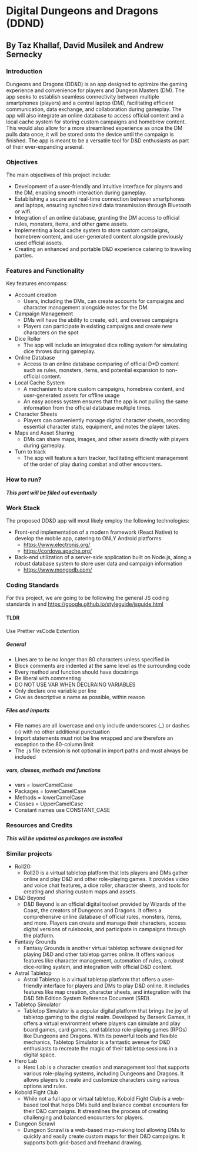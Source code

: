 # Digital Dungeons and Dragons (DDND)
## By Taz Khallaf, David Musilek and Andrew Sernecky
### Introduction
Dungeons and Dragons (DD&D) is an app designed to optimize the gaming experience and convenience for players and Dungeon Masters (DM). The app seeks to establish seamless connectivity between multiple smartphones (players) and a central laptop (DM), facilitating efficient communication, data exchange, and collaboration during gameplay. The app will also integrate an online database to access official content and a local cache system for storing custom campaigns and homebrew content. This would also allow for a more streamlined experience as once the DM pulls data once, it will be stored onto the device until the campaign is finished. The app is meant to be a versatile tool for D&D enthusiasts as part of their ever-expanding arsenal.

### Objectives
The main objectives of this project include:
- Development of a user-friendly and intuitive interface for players and the DM, enabling smooth interaction during gameplay.
- Establishing a secure and real-time connection between smartphones and laptops, ensuring synchronized data transmission through Bluetooth or wifi.
- Integration of an online database, granting the DM access to official rules, monsters, items, and other game assets.
- Implementing a local cache system to store custom campaigns, homebrew content, and user-generated content alongside previously used official assets.
- Creating an enhanced and portable D&D experience catering to traveling parties.

### Features and Functionality
Key features encompass:
- Account creation
  - Users, including the DMs, can create accounts for campaigns and character management alongside notes for the DM.
- Campaign Management
  - DMs will have the ability to create, edit, and oversee campaigns
  - Players can participate in existing campaigns and create new characters on the spot
- Dice Roller
  - The app will include an integrated dice rolling system for simulating dice throws during gameplay.
- Online Database
  - Access to an online database comparing of official D*D content such as rules, monsters, items, and potential expansion to non-official content.
- Local Cache System
  - A mechanism to store custom campaigns, homebrew content, and user-generated assets for offline usage
  - An easy access system ensures that the app is not pulling the same information from the official database multiple times.
- Character Sheets
  - Players can conveniently manage digital character sheets, recording essential character stats, equipment, and notes the player takes.
- Maps and Asset Sharing
  - DMs can share maps, images, and other assets directly with players during gameplay.
- Turn to track
  - The app will feature a turn tracker, facilitating efficient management of the order of play during combat and other encounters.

 ### How to run?
 ***This part will be filled out eventually***

### Work Stack
The proposed DD&D app will most likely employ the following technologies:
- Front-end implementation of a modern framework (React Native) to develop the mobile app, catering to ONLY Android platforms
  - https://www.electronjs.org/
  - https://cordova.apache.org/
- Back-end utilization of a server-side application built on Node.js, along a robust database system to store user data and campaign information
  - https://www.mongodb.com/

### Coding Standards
For this project, we are going to be following the general JS coding standards in and https://google.github.io/styleguide/jsguide.html

#### TLDR
Use Prettier vsCode Extention
##### General
- Lines are to be no longer than 80 characters unless specified in
- Block comments are indented at the same level as the surrounding code
- Every method and function should have docstrings
- Be liberal with commenting
- DO NOT USE VAR WHEN DECLRAING VARIABLES
- Only declare one variable per line
- Give as descriptive a name as possible, within reason

##### Files and imports
- File names are all lowercase and only include underscores (_) or dashes (-) with no other additional punctuation
- Import statements must not be line wrapped and are therefore an exception to the 80-column limit
- The .js file extension is not optional in import paths and must always be included

##### vars, classes, methods and functions
- vars = lowerCamelCase
- Packages = lowerCamelCase
- Methods = lowerCamelCase
- Classes = UpperCamelCase
- Constant names use CONSTANT_CASE

### Resources and Credits
***This will be updated as packages are installed***

### Similar projects
- Roll20:
  - Roll20 is a virtual tabletop platform that lets players and DMs gather online and play D&D and other role-playing games. It provides video and voice chat features, a dice roller, character sheets, and tools for creating and sharing custom maps and assets.
- D&D Beyond
   - D&D Beyond is an official digital toolset provided by Wizards of the Coast, the creators of Dungeons and Dragons. It offers a comprehensive online database of official rules, monsters, items, and more. Players can create and manage their characters, access digital versions of rulebooks, and participate in campaigns through the platform.
- Fantasy Grounds
  - Fantasy Grounds is another virtual tabletop software designed for playing D&D and other tabletop games online. It offers various features like character management, automation of rules, a robust dice-rolling system, and integration with official D&D content.
- Astral Tabletop
  - Astral Tabletop is a virtual tabletop platform that offers a user-friendly interface for players and DMs to play D&D online. It includes features like map creation, character sheets, and integration with the D&D 5th Edition System Reference Document (SRD).
- Tabletop Simulator
  - Tabletop Simulator is a popular digital platform that brings the joy of tabletop gaming to the digital realm. Developed by Berserk Games, it offers a virtual environment where players can simulate and play board games, card games, and tabletop role-playing games (RPGs) like Dungeons and Dragons. With its powerful tools and flexible mechanics, Tabletop Simulator is a fantastic avenue for D&D enthusiasts to recreate the magic of their tabletop sessions in a digital space.
- Hero Lab
  - Hero Lab is a character creation and management tool that supports various role-playing systems, including Dungeons and Dragons. It allows players to create and customize characters using various options and rules.
- Kobold Fight Club
  - While not a full app or virtual tabletop, Kobold Fight Club is a web-based tool that helps DMs build and balance combat encounters for their D&D campaigns. It streamlines the process of creating challenging and balanced encounters for players.
- Dungeon Scrawl
  - Dungeon Scrawl is a web-based map-making tool allowing DMs to quickly and easily create custom maps for their D&D campaigns. It supports both grid-based and freehand drawing.

